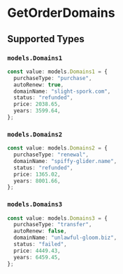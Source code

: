 # GetOrderDomains


## Supported Types

### `models.Domains1`

```typescript
const value: models.Domains1 = {
  purchaseType: "purchase",
  autoRenew: true,
  domainName: "slight-spork.com",
  status: "refunded",
  price: 2038.65,
  years: 3599.64,
};
```

### `models.Domains2`

```typescript
const value: models.Domains2 = {
  purchaseType: "renewal",
  domainName: "spiffy-glider.name",
  status: "refunded",
  price: 1365.02,
  years: 8001.66,
};
```

### `models.Domains3`

```typescript
const value: models.Domains3 = {
  purchaseType: "transfer",
  autoRenew: false,
  domainName: "unlawful-gloom.biz",
  status: "failed",
  price: 4449.43,
  years: 6459.45,
};
```

